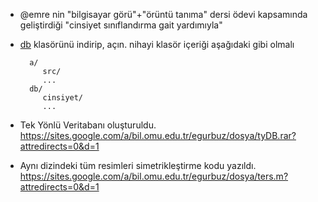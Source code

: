 - @emre nin "bilgisayar görü"+"örüntü tanıma" dersi ödevi kapsamında geliştirdiği "cinsiyet sınıflandırma gait yardımıyla"

- [db](http://github.com/downloads/19bal/gaitEmre/db.tar.gz) klasörünü indirip, açın. nihayi klasör içeriği aşağıdaki gibi olmalı

		a/
		   src/
		   ...
		db/
		   cinsiyet/
		   ...

- Tek Yönlü Veritabanı oluşturuldu.
   https://sites.google.com/a/bil.omu.edu.tr/egurbuz/dosya/tyDB.rar?attredirects=0&d=1

- Aynı dizindeki tüm resimleri simetrikleştirme kodu yazıldı.
   https://sites.google.com/a/bil.omu.edu.tr/egurbuz/dosya/ters.m?attredirects=0&d=1